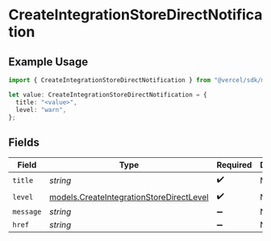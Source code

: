 # CreateIntegrationStoreDirectNotification

## Example Usage

```typescript
import { CreateIntegrationStoreDirectNotification } from "@vercel/sdk/models/createintegrationstoredirectop.js";

let value: CreateIntegrationStoreDirectNotification = {
  title: "<value>",
  level: "warn",
};
```

## Fields

| Field                                                                                      | Type                                                                                       | Required                                                                                   | Description                                                                                |
| ------------------------------------------------------------------------------------------ | ------------------------------------------------------------------------------------------ | ------------------------------------------------------------------------------------------ | ------------------------------------------------------------------------------------------ |
| `title`                                                                                    | *string*                                                                                   | :heavy_check_mark:                                                                         | N/A                                                                                        |
| `level`                                                                                    | [models.CreateIntegrationStoreDirectLevel](../models/createintegrationstoredirectlevel.md) | :heavy_check_mark:                                                                         | N/A                                                                                        |
| `message`                                                                                  | *string*                                                                                   | :heavy_minus_sign:                                                                         | N/A                                                                                        |
| `href`                                                                                     | *string*                                                                                   | :heavy_minus_sign:                                                                         | N/A                                                                                        |
